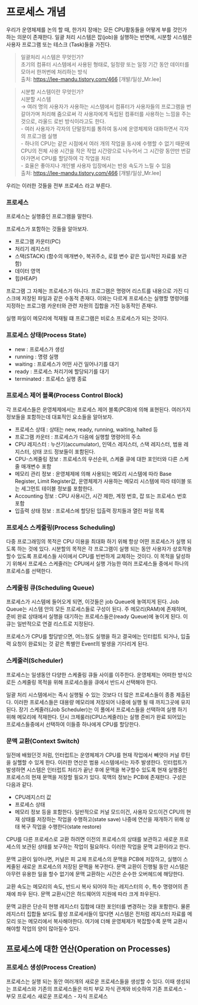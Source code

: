 # 프로세스 개념
우리가 운영체제를 논의 할 때, 한가지 장애는 모든 CPU활동들을 어떻게 부를 것인가 하는 의문이 존재한다.
일괄 처리 시스템은 잡(job)을 실행하는 반면에, 시분할 시스템은 사용자 프로그램 또는 테스크 (Task)들을 가진다.

> 일괄처리 시스템은 무엇인가? </br>
> 초기의 컴퓨터 시스템에서 사용된 형태로, 일정량 또는 일정 기간 동안 데이터를 모아서 한꺼번에 처리하는 방식 </br> 출처: https://lee-mandu.tistory.com/466 [개발/일상_Mr.lee]

> 시분할 시스템이란 무엇인가? </br>
> 시분할 시스템 </br>  → 여러 명의 사용자가 사용하는 시스템에서 컴퓨터가 사용자들의 프로그램을 번갈아가며 처리해 줌으로써 각 사용자에게 독립된 컴퓨터를 사용하는 느낌을 주는것으로, 라울드 로빈 방식이라고도 한다.</br>   - 여러 사용자가 각자의 단말장치를 통하여 동시에 운영체제와 대화하면서 각자의 프로그램 실행 </br> - 하나의 CPU는 같은 시점에서 여러 개의 작업을 동시에 수행할 수 없기 때문에 CPU의 전체 사용 시간을 작은 작업 시간량으로 나누어서 그 시간량 동안만 번갈아가면서 CPU를 할당하여 각 작업을 처리 </br> - 효율은 좋아지나 개인별 사용자 입장에서는 반응 속도가 느릴 수 있음 </br> 출처: https://lee-mandu.tistory.com/466 [개발/일상_Mr.lee]

우리는 이러한 것들을 전부 프로세스 라고 부른다.

### 프로세스
프로세스는 실행중인 프로그램을 말한다. 

프로세스가 포함하는 것들을 알아보자.
- 프로그램 카운터(PC)
- 처리기 레지스터
- 스택(STACK) (함수의 매개변수, 복귀주소, 로컬 변수 같은 임시적인 자료를 보관함)
- 데이터 영역
- 힙(HEAP)

프로그램 그 자체는 프로세스가 아니다.
프로그램은 명령어 리스트를 내용으로 가진 디스크에 저장된 파일과 같은 수동적 존재다.
이와는 다르게 프로세스는 실행할 명령어를 지정하는 프로그램 카운터와 관련 자원의 집합을 가진 능동적인 존재다.

실행 파일이 메모리에 적재될 떄 프로그램은 비로소 프로세스가 되는 것이다.

### 프로세스 상태(Process State)
- new : 프로세스가 생성
- running : 명령 실행
- waiting : 프로세스가 어떤 사건 일어나기를 대기
- ready : 프로세스 처리기에 할당되기를 대기
- terminated : 프로세스 실행 종료

### 프로세스 제어 블록(Process Control Block)
각 프로세스들은 운영체제에서는 프로세스 제어 블록(PCB)에 의해 표현된다.
여러가지 정보들을 포함하는데 대표적인 요소들을 알아보자.
- 프로세스 상태 : 상태는 new, ready, running, waiting, halted 등
- 프로그램 카운터 : 프로세스가 다음에 실행할 명령어의 주소
- CPU 레지스터 : 누산기(accumulator), 인덱스 레지스터, 스택 레지스터, 범용 레지스터, 상태 코드 정보들이 포함된다.
- CPU-스케줄링 정보 : 프로세스의 우선순위, 스케쥴 큐에 대한 포인터와 다른 스케줄 매개변수 포함
- 메모리 관리 정보 : 운영체제에 의해 사용되는 메모리 시스템에 따라 Base Register, Limit Register값, 운영체제가 사용하는 메모리 시스템에 따라 테이블 또는 세그먼트 테이블 정보를 포함한다.
- Accounting 정보 : CPU 사용시간, 시간 제한, 계정 번호, 잡 또는 프로세스 번호 포함
- 입출력 상태 정보 : 프로세스에 할당된 입출력 장치들과 열린 파일 목록

### 프로세스 스케줄링(Process Scheduling)
다중 프로그래밍의 목적은 CPU 이용을 최대화 하기 위해 항상 어떤 프로세스가 실행 되도록 하는 것에 있다.
시분할의 목적은 각 프로그램이 실행 되는 동안 사용자가 상호작용할수 있도록 프로세스들 사이에서 CPU를 빈번하게 교체하는 것이다.
이 목적을 달성하기 위해서 프로세스 스케줄러는 CPU에서 실행 가능한 여러 프로세스들 중에서 하나의 프로세스를 선택한다.

### 스케줄링 큐(Scheduling Queue)
프로세스가 시스템에 들어오게 되면, 이것들은 job Queue에 놓여지게 된다.
Job Queue는 시스템 안의 모든 프로세스들로 구성이 된다.
주 메모리(RAM)에 존재하며, 준비 완료 상태에서 실행을 대기하는 프로세스들은(ready Queue)에 놓이게 된다.
이 큐는 일반적으로 연결 리스트로 지정된다.

프로세스가 CPU를 할당받으면, 어느정도 실행을 하고 결국에는 인터럽트 되거나, 입출력 요청이 완료되는 것 같은 특별안 Event의 발생을 기다리게 된다.

### 스케줄러(Scheduler)
프로세스는 일생동안 다양한 스케줄링 큐들 사이를 이주한다.
운영체제는 어떠한 방식으로든 스케줄링 목적을 위해 프로세스들을 큐에서 반드시 선택해야 한다.

일괄 처리 시스템에서는 즉시 실행될 수 있는 것보다 더 많은 프로세스들이 종종 제출된다.
이러한 프로세스들은 대용량 메모리에 저장되어 나중에 실행 될 때 까지그곳에 유지된다.
장기 스케줄러(Job Scheduler)는 이 풀에서 프로세스들을 선택하여 실행 하기 위해 메모리에 적재한다.
단시 크제룰러(CPU스케줄러)는 실행 준비가 완료 되어있는 프로세스들중에서 선택하여 이들중 하나에게 CPU를 할당한다.

### 문맥 교환(Context Switch)
일전에 배웠던것 처럼, 인터럽트는 운영체제가 CPU를 현재 작업에서 빼앗아 커널 루틴을 실핼할 수 있게 한다.
이러한 연산은 범용 시스템에서는 자주 발생한다.
인터럽트가 발생하면 시스템은 인터럽트 처리가 끝난 후에 문맥을 복구할수 있도록 현재 실행중인 프로세스의 현재 문맥을 저장할 필요가 있다.
묵맥의 정보는 PCB에 존재한다.
구성은 다음과 같다.
- CPU레지스터 값
- 프로세스 상태
- 메모리 정보
등을 포함한다.
일반적으로 커널 모드이건, 사용자 모드이건 CPU의 현재 상태를 저장하는 작업을 수행하고(state save)
나중에 연산을 재개하기 위해 상태 복구 작업을 수행한다(state restore)

CPU를 다른 프로세스로 교환 하려면 이전의 프로세스의 상태를 보관하고 새로운 프로세스의 보관된 상태를 보구하는 작업이 필요하다.
이러한 작업을 문맥 교환이라고 한다.

문맥 교환이 일어나면, 커널은 피 교체 프로세스의 문맥을 PCB에 저장하고, 실행이 스케줄된 새로운 프로세스의 저장된 문맥을 복구한다.
문맥 교환이 진행될 동안 시스템은 아무런 유용한 일을 할수 없기에 문맥 교환하는 시간은 순수한 오버헤드에 해당한다.

교환 속도는 메모리의 속도, 반드시 복사 되어야 하는 레지스터의 수, 특수 명령어의 존재에 좌우 된다.
문맥 교환시간은 하드웨어의 지원에 따라 크게 좌우된다.

문맥 교환은 단순히 현행 레지스터 집합에 대한 포인터를 변경하는 것을 포함한다.
물론 레지스터 집합들 보다도 활성 프로세서들이 많다면 시스템은 전처럼 레지스터 자료를 메모리 또는 메모리에서 복사해야한다.
여기에 더해 운영체제가 복잡할수록 문맥 교환시 해야할 작업의 양이 많아질수 있다.

## 프로세스에 대한 연산(Operation on Processes)

### 프로세스 생성(Process Creation)
프로세스는 실행 되는 동안 여러개의 새로운 프로세스들을 생성할 수 있다.
이때 생성되는 프로세스와 기존의 프로세스들은 마치 부모 자식 관계와 비슷하여
기존 프로세스 - 부모 프로세스
새로운 프로세스 - 자식 프로세스

